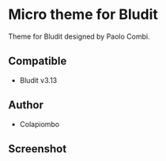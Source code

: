 # Micro theme for Bludit
Theme for Bludit designed by Paolo Combi.

## Compatible
- Bludit v3.13

## Author
- Colapiombo

## Screenshot

